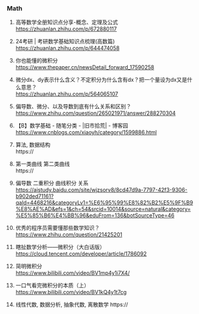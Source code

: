 ### Math
1. 高等数学全册知识点分享-概念、定理及公式  
https://zhuanlan.zhihu.com/p/672880117

1. 24考研 | 考研数学基础知识点梳理(高数篇)  
https://zhuanlan.zhihu.com/p/644474058

1. 你也能懂的微积分  
https://www.thepaper.cn/newsDetail_forward_17590258

1. 微分dx、dy表示什么含义？不定积分为什么含有dx？把一个量设为dx又是什么意思？  
https://zhuanlan.zhihu.com/p/564065107

1. 偏导数、微分、以及导数到底有什么关系和区别？  
https://www.zhihu.com/question/265021971/answer/288270304

1. 【B】数学基础 - 随笔分类 - |旧市拾荒| - 博客园  
https://www.cnblogs.com/xiaoyh/category/1599886.html

1. 算法, 数据结构  
https://

1. 第一类曲线 第二类曲线  
https://

1. 偏导数 二重积分 曲线积分 关系  
https://aistudy.baidu.com/site/wjzsorv8/8cd47d9a-7797-42f3-9306-b902ded71161?qaId=4468216&categoryLv1=%E6%95%99%E8%82%B2%E5%9F%B9%E8%AE%AD&efs=1&ch=54&srcid=10014&source=natural&category=%E5%85%B6%E4%BB%96&eduFrom=136&botSourceType=46

1. 优秀的程序员需要懂那些数学知识？  
https://www.zhihu.com/question/21425201

1. 瞎扯数学分析——微积分（大白话版）  
https://cloud.tencent.com/developer/article/1786092

1. 简明微积分  
https://www.bilibili.com/video/BV1mp4y1i7X4/

1. 一口气看完微积分的本质（上）  
https://www.bilibili.com/video/BV1kQ4y1t7cg

1. 线性代数, 数据分析, 抽象代数, 离散数学
https://
